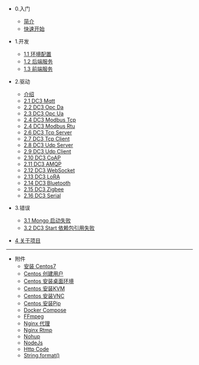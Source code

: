 - 0.入门
  - [简介](home.md)
  - [快速开始](code/quick-start.md)

- 1.开发
  - [1.1 环境配置](code/environment.md)
  - [1.2 后端服务](code/idea-start.md)
  - [1.3 前端服务](code/web-ui.md#构建-demo-web-ui)

- 2.驱动
  - [介绍](driver/driver.md)
  - [2.1 DC3 Mqtt](driver/mqtt.md)
  - [2.2 DC3 Opc Da](driver/opc-da.md)
  - [2.3 DC3 Opc Ua](driver/opc-ua.md)
  - [2.4 DC3 Modbus Tcp](driver/modbus-tcp.md)
  - [2.4 DC3 Modbus Rtu](driver/modbus-rtu.md)
  - [2.6 DC3 Tcp Server](driver/xx.md)
  - [2.7 DC3 Tcp Client](driver/xx.md)
  - [2.8 DC3 Udp Server](driver/xx.md)
  - [2.9 DC3 Udp Client](driver/xx.md)
  - [2.10 DC3 CoAP](driver/xx.md)
  - [2.11 DC3 AMQP](driver/xx.md)
  - [2.12 DC3 WebSocket](driver/xx.md)
  - [2.13 DC3 LoRA](driver/xx.md)
  - [2.14 DC3 Bluetooth](driver/xx.md)
  - [2.15 DC3 Zigbee](driver/xx.md)
  - [2.16 DC3 Serial](driver/xx.md)

- 3.错误
  - [3.1 Mongo 启动失败](error/mongo-error.md)
  - [3.2 DC3 Start 依赖包引用失败](error/dc3-start-error.md)

- [4 关于项目](about.md)

---
- 附件
  - [安装 Centos7](tip/install-centos7.md)
  - [Centos 创建用户](tip/centos-create-user.md)
  - [Centos 安装桌面环境](tip/centos-install-gnome.md)
  - [Centos 安装KVM](tip/centos-install-kvm.md)
  - [Centos 安装VNC](tip/centos-install-vnc.md)
  - [Centos 安装Pip](tip/centos-install-pip.md)
  - [Docker Compose](tip/docker-compose.md)
  - [FFmpeg](tip/ffmpeg.md)
  - [Nginx 代理](tip/nginx-prefix.md)
  - [Nginx Rtmp](tip/nginx-rtmp.md)
  - [Nohup](tip/nohup.md)
  - [NodeJs](tip/nodejs-upgrade.md)
  - [Http Code](tip/http-code.md)
  - [String.format()](tip/string-format.md)